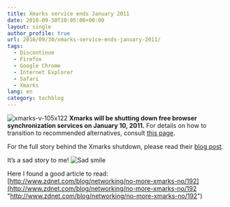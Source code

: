```yaml
---
title: Xmarks service ends January 2011
date: 2010-09-30T10:05:00+00:00
layout: single
author_profile: true
url: 2010/09/30/xmarks-service-ends-january-2011/
tags:
  - Discontinue
  - Firefox
  - Google Chrome
  - Internet Explorer
  - Safari
  - Xmarks
lang: en
category: techblog
---
```

![xmarks-v-105x122](http://lh5.ggpht.com/_vaUVXcmC3OI/TKRZ4kqeJHI/AAAAAAAACkM/OmAS-VS5tTc/xmarks-v-105x122_thumb%5B1%5D.png?imgmax=800)
**Xmarks will be shutting down free browser synchronization services on January 10, 2011.** For details on how to transition to recommended alternatives, consult [this page](http://www.xmarks.com/about/shutdown).

For the full story behind the Xmarks shutdown, please read their [blog post](http://blog.xmarks.com/?p=1886).

It’s a sad story to me! ![Sad smile](http://lh3.ggpht.com/_vaUVXcmC3OI/TKRZ5enRbSI/AAAAAAAACkQ/b3gbkWiFxpM/wlEmoticon-sadsmile%5B2%5D.png?imgmax=800)

Here I found a good article to read: [http://www.zdnet.com/blog/networking/no-more-xmarks-no/192](http://www.zdnet.com/blog/networking/no-more-xmarks-no/192 "http://www.zdnet.com/blog/networking/no-more-xmarks-no/192")